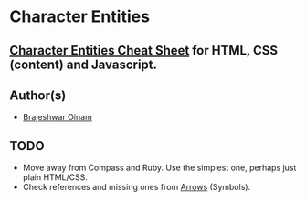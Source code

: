 # Character Entities

## [Character Entities Cheat Sheet](https://brajeshwar.github.io/entities/) for HTML, CSS (content) and Javascript.

## Author(s)

* [Brajeshwar Oinam](http://brajeshwar.me/)


## TODO

* Move away from Compass and Ruby. Use the simplest one, perhaps just plain HTML/CSS.
* Check references and missing ones from [Arrows](http://en.wikipedia.org/wiki/Arrow_%28symbol%29#Arrows_in_Unicode) (Symbols).

